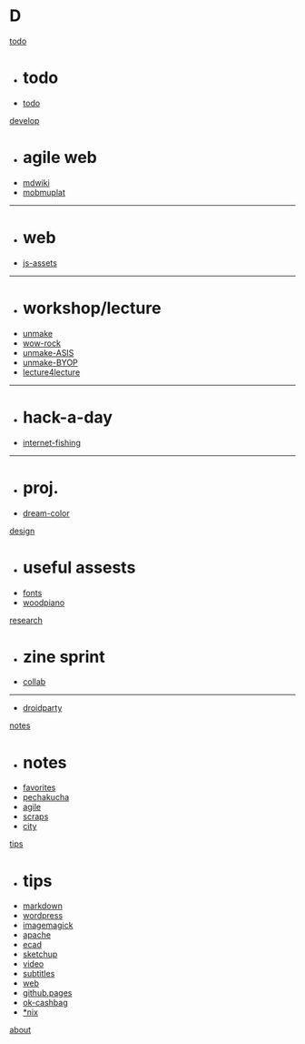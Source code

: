 # D

[todo](todo.md)

  * # todo
  * [todo](todo.md)

[develop]()

  * # agile web
  * [mdwiki](dev/agile_web-mdwiki.md)
  * [mobmuplat](dev/mobmuplat.md)
  - - - -
  * # web
  * [js-assets](dev/js-assets.md)
  - - - -
  * # workshop/lecture
  * [unmake](dev/unmakelab.md)
  * [wow-rock](dev/wow-rock.md)
  * [unmake-ASIS](dev/unmakelab-seminar-ASISCLUB.md)
  * [unmake-BYOP](dev/unmakelab-workshop-BYOP.md)
  * [lecture4lecture](dev/lecture4lecture.md)
  - - - -
  * # hack-a-day
  * [internet-fishing](dev/internet-fishing.md)
  - - - -
  * # proj.
  * [dream-color](dev/dreamcolor.md)

[design]()

  * # useful assests
  * [fonts](design/fonts.md)
  * [woodpiano](design/woodpiano.md)

[research]()

  * # zine sprint
  * [collab](research/zine-collab.md)
  - - - -
  * [droidparty](research/droidparty.md)

[notes]()

  * # notes
  * [favorites](notes/favorites.md)
  * [pechakucha](notes/pechakucha.md)
  * [agile](notes/agile.md)
  * [scraps](notes/scraps.md)
  * [city](notes/city.md)

[tips]()

  * # tips
  * [markdown](tips/markdown.md)
  * [wordpress](tips/wordpress.md)
  * [imagemagick](tips/imagemagick.md)
  * [apache](tips/apache.md)
  * [ecad](tips/electronic-cad.md)
  * [sketchup](tips/sketchup.md)
  * [video](tips/video.md)
  * [subtitles](tips/subtitles.md)
  * [web](tips/web.md)
  * [github.pages](tips/github-pages.md)
  * [ok-cashbag](tips/okcashbag.md)
  * [*nix](tips/nix.md)

[about](about.md)